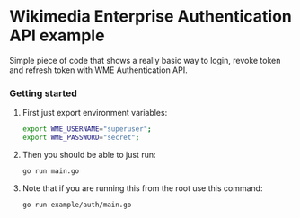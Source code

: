 # Wikimedia Enterprise Authentication API example

Simple piece of code that shows a really basic way to login, revoke token and refresh token with WME Authentication API.

### Getting started

1. First just export environment variables:

   ```bash
   export WME_USERNAME="superuser";
   export WME_PASSWORD="secret";
   ```

1. Then you should be able to just run:

   ```bash
   go run main.go
   ```

1. Note that if you are running this from the root use this command:
   ```bash
   go run example/auth/main.go
   ```
